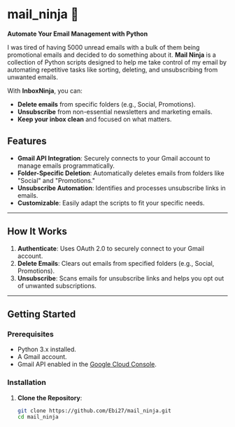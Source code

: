 # mail_ninja 🚀  
**Automate Your Email Management with Python**

I was tired of having 5000 unread emails with a bulk of them being promotional emails and decided to do something about it.
**Mail Ninja** is a collection of Python scripts designed to help me take control of my email by automating repetitive 
tasks like sorting, deleting, and unsubscribing from unwanted emails.

With **InboxNinja**, you can:
- **Delete emails** from specific folders (e.g., Social, Promotions).
- **Unsubscribe** from non-essential newsletters and marketing emails.
- **Keep your inbox clean** and focused on what matters.


## Features
- **Gmail API Integration**: Securely connects to your Gmail account to manage emails programmatically.
- **Folder-Specific Deletion**: Automatically deletes emails from folders like "Social" and "Promotions."
- **Unsubscribe Automation**: Identifies and processes unsubscribe links in emails.
- **Customizable**: Easily adapt the scripts to fit your specific needs.

---

## How It Works
1. **Authenticate**: Uses OAuth 2.0 to securely connect to your Gmail account.
2. **Delete Emails**: Clears out emails from specified folders (e.g., Social, Promotions).
3. **Unsubscribe**: Scans emails for unsubscribe links and helps you opt out of unwanted subscriptions.

---

## Getting Started

### Prerequisites
- Python 3.x installed.
- A Gmail account.
- Gmail API enabled in the [Google Cloud Console](https://console.cloud.google.com/).

### Installation
1. **Clone the Repository**:
   ```bash
   git clone https://github.com/Ebi27/mail_ninja.git
   cd mail_ninja